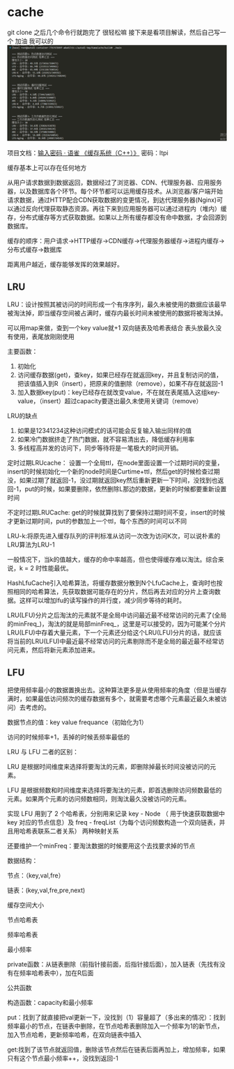 # cache

git clone 之后几个命令行就跑完了 很轻松嘛 接下来是看项目解读，然后自己写一个 加油 我可以的
![alt text](images\cache-result-image.png)

项目文档：[输入密码 · 语雀 《缓存系统（C++）》](https://www.yuque.com/chengxuyuancarl/ctp2tl/nl447lmng4x0sv6q) 密码：ltpi

缓存基本上可以存在任何地方

从用户请求数据到数据返回，数据经过了浏览器、CDN、代理服务器、应用服务器，以及数据库各个环节。每个环节都可以运用缓存技术。从浏览器/客户端开始请求数据，通过HTTP配合CDN获取数据的变更情况，到达代理服务器(Nginx)可以通过反向代理获取静态资源。再往下来到应用服务器可以通过进程内（堆内）缓存，分布式缓存等方式获取数据。如果以上所有缓存都没有命中数据，才会回源到数据库。

缓存的顺序：用户请求->HTTP缓存->CDN缓存->代理服务器缓存->进程内缓存->分布式缓存->数据库

距离用户越近，缓存能够发挥的效果越好。

##  LRU
LRU：设计按照其被访问的时间形成一个有序序列，最久未被使用的数据应该最早被淘汰掉，即当缓存空间被占满时，缓存内最长时间未被使用的数据将被淘汰掉。

可以用map来做，查到一个key value就+1  双向链表及哈希表结合 表头放最久没有使用，表尾放刚刚使用

主要函数：

1. 初始化
2. 访问缓存数据(get)，查key，如果已经存在就返回key，并且复制访问的值，把该值插入到R（insert），把原来的值删除（remove），如果不存在就返回-1
3. 加入数据key(put)：key已经存在就改变value，不在就在表尾插入这组key-value，（insert）超过capacity要逐出最久未使用关键词（remove）

LRU的缺点
1. 如果是12341234这种访问模式的话可能会反复输入输出同样的值
2. 如果冷门数据挤走了热门数据，就不容易清出去，降低缓存利用率
3. 多线程高并发的访问下，同步等待将是一笔极大的时间开销。


定时过期LRUcache：
设置一个全局ttl，在node里面设置一个过期时间的变量，insert的时候初始化一个新的node时间是Curtime+ttl，然后get的时候检查过期没，如果过期了就返回-1，没过期就返回key然后重新更新一下时间，没找到也返回-1，put的时候，如果要删除，依然删除L那边的数据，更新的时候都要重新设置时间

不定时过期LRUCache:
get的时候就算找到了要保持过期时间不变，insert的时候才更新过期时间，put的参数加上一个ttl，每个东西的时间可以不同



LRU-k:将原先进入缓存队列的评判标准从访问一次改为访问K次，可以说朴素的LRU算法为LRU-1

一般情况下，当k的值越大，缓存的命中率越高，但也使得缓存难以淘汰。综合来说，k = 2 时性能最优。



HashLfuCache引入哈希算法，将缓存数据分散到N个LfuCache上，查询时也按照相同的哈希算法，先获取数据可能存在的分片，然后再去对应的分片上查询数据。这样可以增加lfu的读写操作的并行度，减少同步等待的耗时。


LRU(LFU)分片之后淘汰的元素就不是全局中访问最近最不经常访问的元素了(全局的minFreq_)，淘汰的就是局部minFreq_，这里是可以接受的，因为可能某个分片LRU(LFU)中存着大量元素，下一个元素还分给这个LRU(LFU)分片的话，就应该将当前的LRU(LFU)中最近最不经常访问的元素剔除而不是全局的最近最不经常访问元素，然后将新元素添加进来。

## LFU
把使用频率最小的数据置换出去。这种算法更多是从使用频率的角度（但是当缓存满时，如果最低访问频次的缓存数据有多个，就需要考虑哪个元素最近最久未被访问）去考虑的。

数据节点的值：key value frequance（初始化为1）

访问的时候频率+1，丢掉的时候丢频率最低的

LRU 与 LFU 二者的区别：

LRU 是根据时间维度来选择将要淘汰的元素，即删除掉最长时间没被访问的元素。

LFU 是根据频数和时间维度来选择将要淘汰的元素，即首选删除访问频数最低的元素。如果两个元素的访问频数相同，则淘汰最久没被访问的元素。

 实现 LFU 用到了 2 个哈希表，分别用来记录 key - Node （ 用于快速获取数据中 key 对应的节点信息）及 freq - freqList（为每个访问频数构造一个双向链表，并且用哈希表联系二者关系） 两种映射关系

 还要维护一个minFreq：要淘汰数据的时候要用这个去找要求掉的节点

 数据结构：

 节点：（key,val,fre）
 
 链表：(key,val,fre,pre,next)
 
 缓存空间大小
 
 节点哈希表
 
 频率哈希表
 
 最小频率

 private函数：从链表删除（前指针接前面，后指针接后面），加入链表（先找有没有在频率哈希表中），加在R后面

 公共函数

 构造函数：capacity和最小频率

 put：找到了就直接把val更新一下，没找到（1）容量超了（多出来的情况）：找到频率最小的节点，在链表中删除，在节点哈希表删除加入一个频率为1的新节点，加入节点哈希，更新频率哈希，在双向链表中插入

 get:找到了该节点就返回值，删除该节点然后在链表后面再加上，增加频率，如果只有这个节点最小频率++，没找到返回-1
